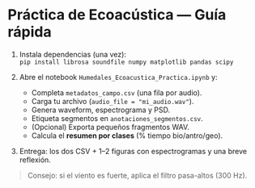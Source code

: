 # Práctica de Ecoacústica — Guía rápida

1. Instala dependencias (una vez):  
   `pip install librosa soundfile numpy matplotlib pandas scipy`

2. Abre el notebook `Humedales_Ecoacustica_Practica.ipynb` y:
   - Completa `metadatos_campo.csv` (una fila por audio).
   - Carga tu archivo (`audio_file = "mi_audio.wav"`).
   - Genera waveform, espectrograma y PSD.
   - Etiqueta segmentos en `anotaciones_segmentos.csv`.
   - (Opcional) Exporta pequeños fragmentos WAV.
   - Calcula el **resumen por clases** (% tiempo bio/antro/geo).

3. Entrega: los dos CSV + 1–2 figuras con espectrogramas y una breve reflexión.

> Consejo: si el viento es fuerte, aplica el filtro pasa-altos (300 Hz).
